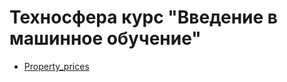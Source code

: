 # Техносфера курс "Введение в машинное обучение"
* [Property_prices](https://github.com/TanasevichPS/TS_ML_2020/tree/main/Property_prices)
